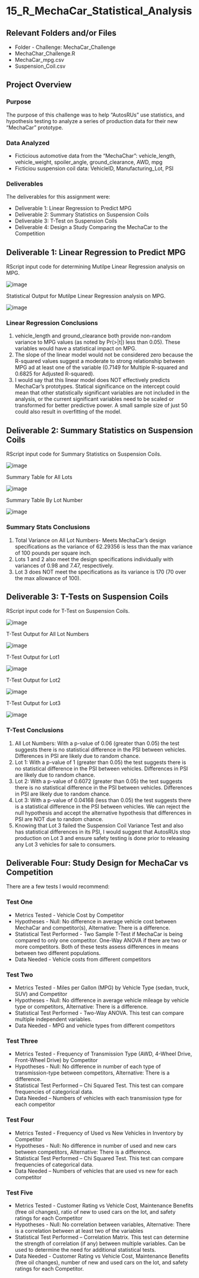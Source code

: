 # 15_R_MechaCar_Statistical_Analysis

## Relevant Folders and/or Files
-	Folder - Challenge: MechaCar_Challenge
-	MechaChar_Challenge.R
-	MechaCar_mpg.csv
-	Suspension_Coil.csv

## Project Overview

### Purpose
The purpose of this challenge was to help “AutosRUs” use statistics, and hypothesis testing to analyze a series of production data for their new “MechaCar” prototype.  

### Data Analyzed
-	Ficticious automotive data from the “MechaChar”: vehicle_length, vehicle_weight, spoiler_angle, ground_clearance, AWD, mpg
-	Ficticiou suspension coil data: VehicleID, Manufacturing_Lot, PSI

### Deliverables 
The deliverables for this assignment were:
-	Deliverable 1: Linear Regression to Predict MPG
-	Deliverable 2: Summary Statistics on Suspension Coils
-	Deliverable 3: T-Test on Suspension Coils
-	Deliverable 4: Design a Study Comparing the MechaCar to the Competition


## Deliverable 1: Linear Regression to Predict MPG
RScript input code for determining Mutilpe Linear Regression analysis on MPG.

![image](https://user-images.githubusercontent.com/92705556/160891958-84ce4a29-6ddd-4cb6-8323-448de8bdf219.png)

Statistical Output for Mutilpe Linear Regression analysis on MPG.

![image](https://user-images.githubusercontent.com/92705556/160891983-a91609c0-d6d1-4ec0-98a5-178157f2eb63.png)

 
### Linear Regression Conclusions
1. vehicle_length and ground_clearance both provide non-random variance to MPG values (as noted by Pr(>|t|) less than 0.05).  These variables would have a statistical impact on MPG.
2. The slope of the linear model would not be considered zero because the R-squared values suggest a moderate to strong relationship between MPG ad at least one of the variable (0.7149 for Multiple R-squared and 0.6825 for Adjusted R-squared).
3. I would say that this linear model does NOT effectively predicts MechaCar’s prototypes.  Statical significance on the intercept could mean that other statistically significant variables are not included in the analysis, or the current significant variables need to be scaled or transformed for better predictive power.  A small sample size of just 50 could also result in overfitting of the model. 


## Deliverable 2: Summary Statistics on Suspension Coils
RScript input code for Summary Statistics on Suspension Coils.

![image](https://user-images.githubusercontent.com/92705556/160892062-49f74ca0-613c-4b82-a882-bb49e57d6130.png)

Summary Table for All Lots

 ![image](https://user-images.githubusercontent.com/92705556/160892098-40ab9230-fd1f-4a56-93c3-bcb3eab6b854.png)

Summary Table By Lot Number

![image](https://user-images.githubusercontent.com/92705556/160892130-c36771dd-e7c1-4dbe-b571-015968479696.png)

 
### Summary Stats Conclusions
1.	Total Variance on All Lot Numbers- Meets MechaCar’s design specifications as the variance of 62.29356 is less than the max variance of 100 pounds per square inch.  
2.	Lots 1 and 2 also meet the design specifications individually with variances of 0.98 and 7.47, respectively.  
3.	Lot 3 does NOT meet the specifications as its variance is 170 (70 over the max allowance of 100).   

## Deliverable 3: T-Tests on Suspension Coils
RScript input code for T-Test on Suspension Coils.

 ![image](https://user-images.githubusercontent.com/92705556/160892154-531270d4-3974-4b1f-952a-0c9ffccd8e2f.png)


T-Test Output for All Lot Numbers
 
 ![image](https://user-images.githubusercontent.com/92705556/160892190-2ac583ec-832e-43b7-b1de-966e4318d070.png)


T-Test Output for Lot1
 
 ![image](https://user-images.githubusercontent.com/92705556/160892212-c987fe84-921b-43a2-968f-d901d4d70bad.png)


T-Test Output for Lot2

![image](https://user-images.githubusercontent.com/92705556/160892249-bdde97e8-00a3-4cb0-9b9c-f16c4c866c25.png)


T-Test Output for Lot3
 
 ![image](https://user-images.githubusercontent.com/92705556/160892279-666cbb40-e2ad-46d0-a295-ff0601b4b230.png)


### T-Test Conclusions
1.	All Lot Numbers: With a p-value of 0.06 (greater than 0.05) the test suggests there is no statistical difference in the PSI between vehicles. Differences in PSI are likely due to random chance.
2.	Lot 1: With a p-value of 1 (greater than 0.05) the test suggests there is no statistical difference in the PSI between vehicles. Differences in PSI are likely due to random chance.
3.	Lot 2: With a p-value of 0.6072 (greater than 0.05) the test suggests there is no statistical difference in the PSI between vehicles. Differences in PSI are likely due to random chance.
4.	Lot 3: With a p-value of 0.04168 (less than 0.05) the test suggests there is a statistical difference in the PSI between vehicles.  We can reject the null hypothesis and accept the alternative hypothesis that differences in PSI are NOT due to random chance.
5.	Knowing that Lot 3 failed the Suspension Coil Variance Test and also has statistical differences in its PSI, I would suggest that AutosRUs stop production on Lot 3 and ensure safety testing is done prior to releasing any Lot 3 vehicles for sale to consumers.  


## Deliverable Four: Study Design for MechaCar vs Competition

There are a few tests I would recommend:

### Test One
-	Metrics Tested - Vehicle Cost by Competitor 
-	Hypotheses - Null: No difference in average vehicle cost between MechaCar and competitor(s), Alternative: There is a difference.
-	Statistical Test Performed - Two Sample T-Test if MechaCar is being compared to only one competitor. One-Way ANOVA if there are two or more competitors.  Both of these tests assess differences in means between two different populations. 
-	Data Needed - Vehicle costs from different competitors 

### Test Two
-	Metrics Tested - Miles per Gallon (MPG) by Vehicle Type (sedan, truck, SUV) and Competitor
-	Hypotheses - Null: No difference in average vehicle mileage by vehicle type or competitors, Alternative: There is a difference.
-	Statistical Test Performed - Two-Way ANOVA.  This test can compare multiple independent variables.
-	Data Needed - MPG and vehicle types from different competitors 

### Test Three
-	Metrics Tested - Frequency of Transmission Type (AWD, 4-Wheel Drive, Front-Wheel Drive) by Competitor
-	Hypotheses - Null: No difference in number of each type of transmission-type between competitors, Alternative: There is a difference.
-	Statistical Test Performed – Chi Squared Test.  This test can compare frequencies of categorical data.
-	Data Needed – Numbers of vehicles with each transmission type for each competitor 

### Test Four
-	Metrics Tested - Frequency of Used vs New Vehicles in Inventory by Competitor 
-	Hypotheses - Null: No difference in number of used and new cars between competitors, Alternative: There is a difference.
-	Statistical Test Performed – Chi Squared Test.  This test can compare frequencies of categorical data.
-	Data Needed – Numbers of vehicles that are used vs new for each competitor 

### Test Five
-	Metrics Tested - Customer Rating vs Vehicle Cost, Maintenance Benefits (free oil changes), ratio of new to used cars on the lot, and safety ratings for each Competitor
-	Hypotheses - Null: No correlation between variables, Alternative: There is a correlation between at least two of the variables
-	Statistical Test Performed – Correlation Matrix.  This test can determine the strength of correlation (if any) between multiple variables.  Can be used to determine the need for additional statistical tests.  
-	Data Needed - Customer Rating vs Vehicle Cost, Maintenance Benefits (free oil changes), number of new and used cars on the lot, and safety ratings for each Competitor.

